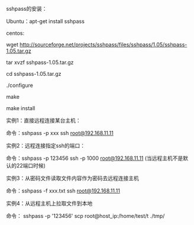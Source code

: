 sshpass的安装：

Ubuntu：apt-get  install sshpass



centos:

wget http://sourceforge.net/projects/sshpass/files/sshpass/1.05/sshpass-1.05.tar.gz 

tar xvzf sshpass-1.05.tar.gz 

 cd sshpass-1.05.tar.gz 

 ./configure 

 make 

 make install 





实例1：直接远程连接某台主机：



命令：sshpass -p xxx ssh root@192.168.11.11





实例2：远程连接指定ssh的端口：



命令：sshpass -p 123456 ssh -p 1000 root@192.168.11.11         (当远程主机不是默认的22端口时候)



 

实例3：从密码文件读取文件内容作为密码去远程连接主机



命令：sshpass -f xxx.txt  ssh root@192.168.11.11





实例4：从远程主机上拉取文件到本地



命令： sshpass -p '123456' scp root@host_ip:/home/test/t ./tmp/



